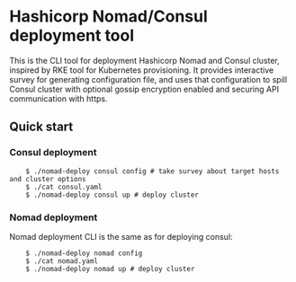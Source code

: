 # Hashicorp Nomad/Consul deployment tool
This is the CLI tool for deployment Hashicorp Nomad and Consul cluster, inspired by RKE
tool for Kubernetes provisioning. It provides interactive survey for generating
configuration file, and uses that configuration to spill Consul cluster
with optional gossip encryption enabled and securing API communication with https.

## Quick start

### Consul deployment
```console
    $ ./nomad-deploy consul config # take survey about target hosts and cluster options
    $ ./cat consul.yaml
    $ ./nomad-deploy consul up # deploy cluster
```

### Nomad deployment
Nomad deployment CLI is the same as for deploying consul:
```console
    $ ./nomad-deploy nomad config
    $ ./cat nomad.yaml
    $ ./nomad-deploy nomad up # deploy cluster
```